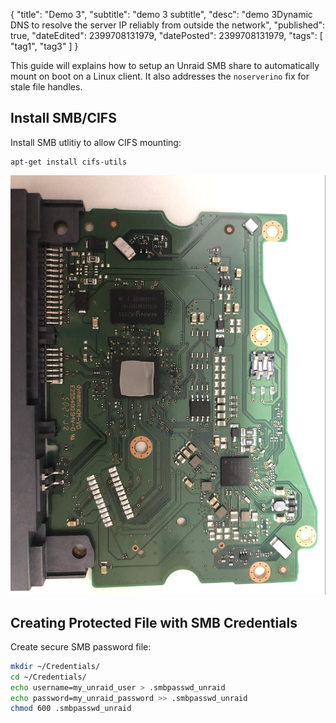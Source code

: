 {
  "title": "Demo 3",
  "subtitle": "demo 3 subtitle",
  "desc": "demo 3Dynamic DNS to resolve the server IP reliably from outside the network",
  "published": true,
  "dateEdited": 2399708131979,
  "datePosted": 2399708131979,
  "tags": [ "tag1", "tag3" ]
}
<!--# START POST #-->

This guide will explains how to setup an Unraid SMB share to automatically mount on boot on a Linux client. It also addresses the `noserverino` fix for stale file handles.

## Install SMB/CIFS
Install SMB utlitiy to allow CIFS mounting: 
```
apt-get install cifs-utils
```

![HDD Image](hdd_pcb.jpg)

## Creating Protected File with SMB Credentials
Create secure SMB password file:
```bash
mkdir ~/Credentials/
cd ~/Credentials/
echo username=my_unraid_user > .smbpasswd_unraid
echo password=my_unraid_password >> .smbpasswd_unraid
chmod 600 .smbpasswd_unraid
```